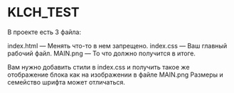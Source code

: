 # KLCH_TEST

В проекте есть 3 файла:

index.html — Менять что-то в нем запрещено.
index.css — Ваш главный рабочий файл.
MAIN.png — То что должно получится в итоге.

Вам нужно добавить стили в index.css и получить такое же отображение блока как на изображении в файле MAIN.png
Размеры и семейство шрифта может отличаться.
